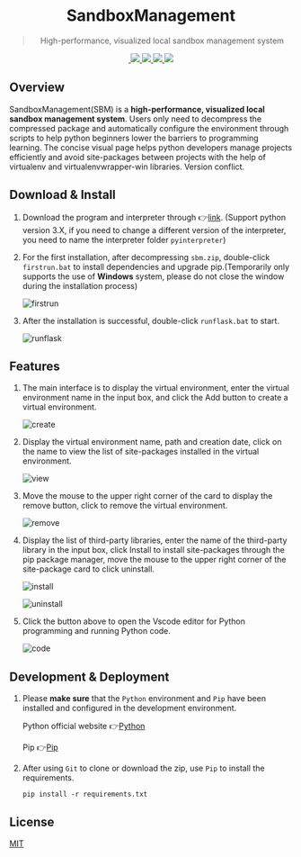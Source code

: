 <div align="center">
  <img src="https://github.com/SimonWDC/sandboxmanagement/blob/main/static/favicon.png" alt="">
  <h1>SandboxManagement</h1>
  <blockquote>High-performance, visualized local sandbox management system </blockquote>
  <a href="https://github.com/SimonWDC/sandboxmanagement/releases/tag/v0.9_beta">
    <img src="https://img.shields.io/github/v/release/SimonWDC/sandboxmanagement?style=flat-square" alt="">
  </a>
  <a href="https://github.com/SimonWDC/sandboxmanagement/archive/refs/heads/main.zip">
    <img src="https://img.shields.io/github/languages/code-size/SimonWDC/sandboxmanagement?color=red&style=flat-square">
  </a>
  <a href="https://github.com/SimonWDC/sandboxmanagement/archive/refs/heads/main.zip">
    <img src="https://img.shields.io/github/downloads/SimonWDC/sandboxmanagement/total?style=flat-square">
  </a>
  <a href="https://github.com/SimonWDC/sandboxmanagement">
    <img src="https://img.shields.io/github/last-commit/SimonWDC/sandboxmanagement?color=orange&style=flat-square">
  </a>
  <a href="https://github.com/SimonWDC/sandboxmanagement/blob/main/LICENSE">
    <img src="https://img.shields.io/github/license/SimonWDC/sandboxmanagement?color=li&style=flat-square">
  </a>
</div>

## Overview
SandboxManagement(SBM) is a **high-performance, visualized local sandbox management system**. 
Users only need to decompress the compressed package and automatically configure the environment through scripts to 
help python beginners lower the barriers to programming learning. 
The concise visual page helps python developers manage projects efficiently and avoid site-packages between projects 
with the help of virtualenv and virtualenvwrapper-win libraries. Version conflict.

## Download & Install

1. Download the program and interpreter through 👉[link](https://github.com/SimonWDC/sandboxmanagement/releases).
(Support python version 3.X, if you need to change a different version of the interpreter, 
   you need to name the interpreter folder `pyinterpreter`)

2. For the first installation, after decompressing `sbm.zip`, double-click `firstrun.bat` to install
   dependencies and upgrade pip.(Temporarily only supports the use of **Windows** system, 
   please do not close the window during the installation process)
   
   ![firstrun](https://github.com/SimonWDC/sandboxmanagement/blob/main/img/GIF%202021-5-2%2016-47-51.gif)
   
3. After the installation is successful, double-click `runflask.bat` to start.
   
   ![runflask](https://github.com/SimonWDC/sandboxmanagement/blob/main/img/GIF%202021-5-2%2016-53-46.gif)

## Features

1. The main interface is to display the virtual environment, enter the virtual environment name in the input box, 
   and click the Add button to create a virtual environment.

   ![create](https://github.com/SimonWDC/sandboxmanagement/blob/main/img/GIF%202021-5-2%2016-56-20.gif)
   
2. Display the virtual environment name, path and creation date, 
   click on the name to view the list of site-packages installed in the virtual environment.

   ![view](https://github.com/SimonWDC/sandboxmanagement/blob/main/img/GIF%202021-5-2%2016-57-00.gif)

3. Move the mouse to the upper right corner of the card to display the remove button, 
   click to remove the virtual environment.

   ![remove](https://github.com/SimonWDC/sandboxmanagement/blob/main/img/GIF%202021-5-2%2016-57-52.gif)

4. Display the list of third-party libraries, enter the name of the third-party library in the input box, 
   click Install to install site-packages through the pip package manager, 
   move the mouse to the upper right corner of the site-package card to click uninstall.

   ![install](https://github.com/SimonWDC/sandboxmanagement/blob/main/img/GIF%202021-5-2%2016-57-00.gif)

   ![uninstall](https://github.com/SimonWDC/sandboxmanagement/blob/main/img/GIF%202021-5-2%2016-57-29.gif)

5. Click the button above to open the Vscode editor for Python programming and running Python code.

   ![code](https://github.com/SimonWDC/sandboxmanagement/blob/main/img/GIF%202021-5-2%2017-05-06.gif)

## Development & Deployment
1. Please **make sure** that the `Python` environment and `Pip` have been installed and configured in the development environment. 
   
   Python official website 👉[Python](https://www.python.org/)
   
   Pip 👉[Pip](https://pypi.org/project/pip/)
2. After using `Git` to clone or download the zip, use `Pip` to install the requirements.
  
   ```pip install -r requirements.txt```
   
## License

[MIT](http://opensource.org/licenses/MIT)